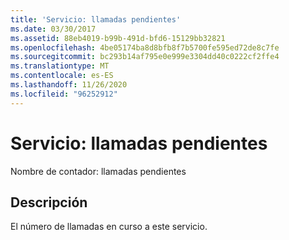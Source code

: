 ```yaml
---
title: 'Servicio: llamadas pendientes'
ms.date: 03/30/2017
ms.assetid: 88eb4019-b99b-491d-bfd6-15129bb32821
ms.openlocfilehash: 4be05174ba8d8bfb8f7b5700fe595ed72de8c7fe
ms.sourcegitcommit: bc293b14af795e0e999e3304dd40c0222cf2ffe4
ms.translationtype: MT
ms.contentlocale: es-ES
ms.lasthandoff: 11/26/2020
ms.locfileid: "96252912"
---
```

# <a name="service-calls-outstanding"></a>Servicio: llamadas pendientes

Nombre de contador: llamadas pendientes  
  
## <a name="description"></a>Descripción  

 El número de llamadas en curso a este servicio.
